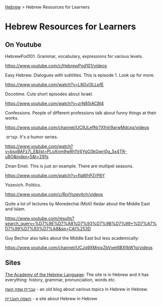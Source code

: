 [Hebrew](../README.md) > Hebrew Resources for Learners

# Hebrew Resources for Learners

## On Youtube

HebrewPod101. Grammar, vocabulary, expressions for various levels.

<https://www.youtube.com/c/HebrewPod101/videos>

Easy Hebrew. Dialogues with subtitles. This is episode 1. Look up for more.

<https://www.youtube.com/watch?v=L8Gvl3LLpfE>

Docotime. Cute short episodes about Israel.

<https://www.youtube.com/watch?v=zrN85iACBl4>

Confessions. People of different professions talk about funny things at their works.

<https://www.youtube.com/channel/UC9JLefNr7Xfnlr9arwMdcxg/videos>

 קצרים. It's a humor series.

<https://www.youtube.com/watch?v=bsxBAFz7j_E&list=PLoXnm9wRh1V4YgO3kGwrj0g_5x4TR-uBO&index=5&t=291s>

Zman Emet. This is just an example. There are multipel seasons.

<https://www.youtube.com/watch?v=fIaWhPZrP8Y>

Yozevich. Politics.

<https://www.youtube.com/c/RoiYozevitch/videos>

Quite a lot of lectures by Moredechai (Moti) Kedar about the Middle East and Islam.

<https://www.youtube.com/results?search_query=%D7%9E%D7%A8%D7%93%D7%9B%D7%99+%D7%A7%D7%99%D7%93%D7%A8&sp=CAI%253D>

Guy Bechor also talks about the Middle East but less academically:

<https://www.youtube.com/channel/UCJq9XMrpxZbVxet6BXfbW1g/videos>

## Sites

[The Academy of the Hebrew Language](https://hebrew-academy.org.il/): The site is in Hebrew and it has everything: history, grammar, pronunciation, words etc.

[עברית שפה קשה](http://hebrewlog.blogspot.com/) - an old blog about various topics in Hebrew in Hebrew.

[השפה העברית](https://www.safa-ivrit.org/) - a site about Hebrew in Hebrew
